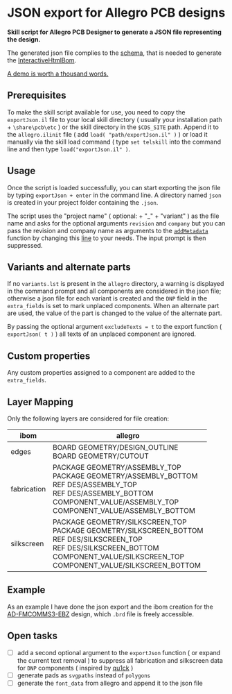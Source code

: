 # JSON export for Allegro PCB designs
**Skill script for Allegro PCB Designer to generate a JSON file representing the design.**

The generated json file complies to the [schema](https://github.com/openscopeproject/InteractiveHtmlBom/tree/master/InteractiveHtmlBom/ecad/schema), that is needed to generate the [InteractiveHtmlBom](https://github.com/openscopeproject/InteractiveHtmlBom).

[A demo is worth a thousand words.](https://openscopeproject.org/InteractiveHtmlBomDemo/)

## Prerequisites
To make the skill script available for use, you need to copy the `exportJson.il` file to your local skill directory ( usually your installation path + `\share\pcb\etc` ) or the skill directory in the `$CDS_SITE` path. Append it to the `allegro.ilinit` file ( add `load( "path/exportJson.il" )` ) or load it manually via the skill load command ( type `set telskill` into the command line and then type `load("exportJson.il" )`.

## Usage
Once the script is loaded successfully, you can start exporting the json file by typing `exportJson + enter` in the command line.
A directory named `json` is created in your project folder containing the `.json`.

The script uses the "project name" ( optional:  + "_" + "variant" ) as the file name and asks for the optional arguments `revision` and `company` but you can pass the revision and company name as arguments to the [`addMetadata`](https://github.com/juulsA/exportJson/blob/00f01b0105800a2920b9ec6f3041799332a9ff84/exportJson.il#L3) function by changing this [line](https://github.com/juulsA/exportJson/blob/00f01b0105800a2920b9ec6f3041799332a9ff84/exportJson.il#L2048) to your needs. The input prompt is then suppressed.

## Variants and alternate parts
If no `variants.lst` is present in the `allegro` directory, a warning is displayed in the command prompt and all components are considered in the json file; otherwise a json file for each variant is created and the `DNP` field in the `extra_fields` is set to mark unplaced components.
When an alternate part are used, the value of the part is changed to the value of the alternate part.

By passing the optional argument `excludeTexts = t` to the export function ( `exportJson( t )` ) all texts of an unplaced component are ignored.

## Custom properties
Any custom properties assigned to a component are added to the `extra_fields`.

## Layer Mapping
Only the following layers are considered for file creation:

| ibom | allegro |
| ------| ------ |
| edges | BOARD GEOMETRY/DESIGN_OUTLINE<br>BOARD GEOMETRY/CUTOUT
| fabrication | PACKAGE GEOMETRY/ASSEMBLY_TOP<br>PACKAGE GEOMETRY/ASSEMBLY_BOTTOM<br>REF DES/ASSEMBLY_TOP<br>REF DES/ASSEMBLY_BOTTOM<br>COMPONENT_VALUE/ASSEMBLY_TOP<br>COMPONENT_VALUE/ASSEMBLY_BOTTOM |
| silkscreen | PACKAGE GEOMETRY/SILKSCREEN_TOP<br>PACKAGE GEOMETRY/SILKSCREEN_BOTTOM<br>REF DES/SILKSCREEN_TOP<br>REF DES/SILKSCREEN_BOTTOM<br>COMPONENT_VALUE/SILKSCREEN_TOP<br>COMPONENT_VALUE/SILKSCREEN_BOTTOM |

## Example
As an example I have done the json export and the ibom creation for the [AD-FMCOMMS3-EBZ](https://wiki.analog.com/resources/eval/user-guides/ad-fmcomms3-ebz/hardware) design, which `.brd` file is freely accessible.

## Open tasks
- [ ] add a second optional argument to the `exportJson` function ( or expand the current text removal ) to suppress all fabrication and silkscreen data for `DNP` components ( inspired by [qu1ck](https://github.com/openscopeproject/InteractiveHtmlBom/issues/336#issuecomment-1323722800) )
- [ ] generate pads as `svgpaths` instead of `polygons`
- [ ] generate the `font_data` from allegro and append it to the json file
